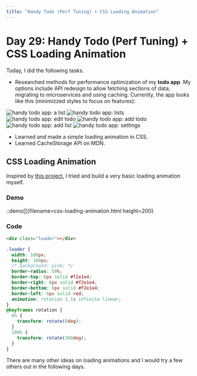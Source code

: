 ```yaml
---
title: "Handy Todo (Perf Tuning) + CSS Loading Animation"
---
```


# Day 29: Handy Todo (Perf Tuning) + CSS Loading Animation

Today, I did the following tasks.

- Researched methods for performance optimization of my **todo app**. My options include API redesign to allow fetching sections of data, migrating to microservices and using caching. Currently, the app looks like this (minimizzed styles to focus on features):

![handy todo app: a list](/images/day29-list.png#float)
![handy todo app: lists](/images/day29-lists.png#float)
![handy todo app: edit todo](/images/day29-edit-todo.png#float)
![handy todo app: add todo](/images/day29-add-todo.png#float)
![handy todo app: add list](/images/day29-add-list.png#float)
![handy todo app: settings](/images/day29-settings.png#float)

- Learned and made a simple loading animation in CSS.
- Learned CacheStorage API on MDN.

## CSS Loading Animation

Inspired by [this project](https://projects.lukehaas.me/css-loaders/), I tried and build a very basic loading animation myself.

### Demo

::demo[]{filename=css-loading-animation.html height=200}

### Code

```html
<div class="loader"></div>
```

```css
.loader {
  width: 100px;
  height: 100px;
  /* background: pink; */
  border-radius: 50%;
  border-top: 6px solid #f2e1e4;
  border-right: 6px solid #f2e1e4;
  border-bottom: 6px solid #f2e1e4;
  border-left: 6px solid red;
  animation: rotation 1.1s infinite linear;
}
@keyframes rotation {
  0% {
    transform: rotate(0deg);
  }
  100% {
    transform: rotate(360deg);
  }
}
```

There are many other ideas on loading animations and I would try a few others out in the following days.
